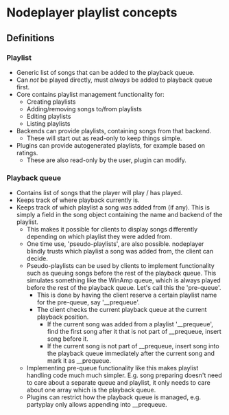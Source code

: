 # Nodeplayer playlist concepts
## Definitions
### Playlist

- Generic list of songs that can be added to the playback queue.
- Can *not* be played directly, must *always* be added to playback queue first.
- Core contains playlist management functionality for:
    - Creating playlists
    - Adding/removing songs to/from playlists
    - Editing playlists
    - Listing playlists
- Backends can provide playlists, containing songs from that backend.
    - These will start out as read-only to keep things simple.
- Plugins can provide autogenerated playlists, for example based on ratings.
    - These are also read-only by the user, plugin can modify.

### Playback queue

- Contains list of songs that the player will play / has played.
- Keeps track of where playback currently is.
- Keeps track of which playlist a song was added from (if any). This is simply
  a field in the song object containing the name and backend of the playlist.
    - This makes it possible for clients to display songs differently depending
      on which playlist they were added from.
    - One time use, 'pseudo-playlists', are also possible. nodeplayer blindly
      trusts which playlist a song was added from, the client can decide.
    - Pseudo-playlists can be used by clients to implement functionality such
      as queuing songs before the rest of the playback queue. This simulates
      something like the WinAmp queue, which is always played before the rest
      of the playback queue. Let's call this the 'pre-queue'.
        - This is done by having the client reserve a certain playlist name
          for the pre-queue, say '__prequeue'.
        - The client checks the current playback queue at the current playback
          position.
            - If the current song was added from a playlist '__prequeue', find
              the first song after it that is not part of __prequeue, insert
              song before it.
            - If the current song is not part of __prequeue, insert song into
              the playback queue immediately after the current song and mark it
              as __prequeue.
    - Implementing pre-queue functionality like this makes playlist handling
      code much much simpler. E.g. song preparing doesn't need to care about
      a separate queue and playlist, it only needs to care about one array
      which is the playback queue.
    - Plugins can restrict how the playback queue is managed, e.g. partyplay
      only allows appending into __prequeue.
